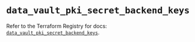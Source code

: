 # `data_vault_pki_secret_backend_keys`

Refer to the Terraform Registry for docs: [`data_vault_pki_secret_backend_keys`](https://registry.terraform.io/providers/hashicorp/vault/5.0.0/docs/data-sources/pki_secret_backend_keys).
